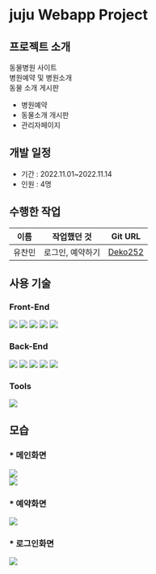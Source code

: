juju Webapp Project 
========================
## 프로젝트 소개
동물병원 사이트<br/>
병원예약 및 병원소개<br/>
동물 소개 게시판
* 병원예약
* 동물소개 개시판
* 관리자페이지

## 개발 일정
* 기간 : 2022.11.01~2022.11.14
* 인원 : 4명


## 수행한 작업
|이름|작업했던 것|Git URL|
|-------------------|---|---|
|유찬민|로그인, 예약하기|[Deko252](https://github.com/Deko252)|

## 사용 기술
### Front-End
<div>
  <img src="https://img.shields.io/badge/html5-E34F26?style=for-the-badge&logo=html5&logoColor=white"> 
  <img src="https://img.shields.io/badge/css-1572B6?style=for-the-badge&logo=css3&logoColor=white"> 
  <img src="https://img.shields.io/badge/javascript-F7DF1E?style=for-the-badge&logo=javascript&logoColor=black"> 
  <img src="https://img.shields.io/badge/jquery-0769AD?style=for-the-badge&logo=jquery&logoColor=white">
  <img src="https://img.shields.io/badge/bootstrap-7952B3?style=for-the-badge&logo=bootstrap&logoColor=white">
</div>
  
### Back-End
<div>
  <img src="https://img.shields.io/badge/java 11-007396?style=for-the-badge&logo=java&logoColor=white"> 
  <img src="https://img.shields.io/badge/apache tomcat 9-F8DC75?style=for-the-badge&logo=apachetomcat&logoColor=black">
  <img src="https://img.shields.io/badge/mysql 8-4479A1?style=for-the-badge&logo=mysql&logoColor=white"> 
  <img src="https://img.shields.io/badge/spring_boot-6DB33F?style=for-the-badge&logo=spring&logoColor=white"> 
  <img src="https://img.shields.io/badge/Maven-c71a36?style=for-the-badge&logo=Apache Maven&logoColor=white"> 
</div>

### Tools
<div> 
  <img src="https://img.shields.io/badge/github-181717?style=for-the-badge&logo=github&logoColor=white">
</div>

## 모습
### * 메인화면
<img src="https://github.com/Deko252/jumjin/assets/114369279/a828d660-9e73-4ac0-ac2b-8e00491e5f5f?raw=true"></br>
<img src="https://github.com/Deko252/jumjin/assets/114369279/fcac5bcf-1c6d-4768-b789-c34c38508e0f?raw=true"></br>

### * 예약화면
<img src="https://github.com/Deko252/jumjin/assets/114369279/ea19d3af-39bc-4276-aa00-5ec7c67a06c7?raw=true"></br>

### * 로그인화면
<img src="https://github.com/Deko252/jumjin/assets/114369279/af3b3ead-0d16-4f5a-8e01-5d3388524351?raw=true"></br>
